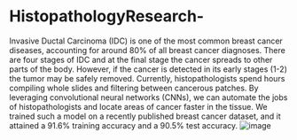 # HistopathologyResearch-

Invasive Ductal Carcinoma (IDC) is one of the most common breast cancer diseases, accounting for around 80% of all breast cancer diagnoses. There are four stages of IDC and at the final stage the cancer spreads to other parts of the body. However, if the cancer is detected in its early stages (1-2) the tumor may be safely removed. Currently, histopathologists spend hours compiling whole slides and filtering between cancerous patches. By leveraging convolutional neural networks (CNNs), we can automate the jobs of histopathologists and locate areas of cancer faster in the tissue. We trained such a model on a recently published breast cancer dataset, and it attained a 91.6% training accuracy and a 90.5% test accuracy. ![image](https://user-images.githubusercontent.com/61490841/193900642-a3e5a229-b896-4918-bb46-cb67d2074a8a.png)
